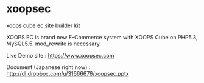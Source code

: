 xoopsec
=======

xoops cube ec site builder kit

XOOPS EC is brand new E-Commerce system with XOOPS Cube on PHP5.3, MySQL5.5. mod_rewrite is necessary.

Live Demo site : https://www.xoopsec.com

Document (Japanese right now) : http://dl.dropbox.com/u/31666676/xoopsec.pptx

